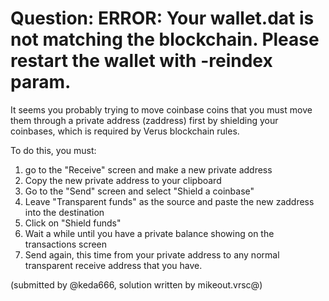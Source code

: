 # Question: ERROR: Your wallet.dat is not matching the blockchain. Please restart the wallet with -reindex param.
It seems you probably trying to move coinbase coins that you must move them through a private address (zaddress) first by shielding your coinbases, which is required by Verus blockchain rules.

To do this, you must:
1. go to the "Receive" screen and make a new private address
2. Copy the new private address to your clipboard
3. Go to the "Send" screen and select "Shield a coinbase"
4. Leave "Transparent funds" as the source and paste the new zaddress into the destination
5. Click on "Shield funds"
6. Wait a while until you have a private balance showing on the transactions screen
7. Send again, this time from your private address to any normal transparent receive address that you have.

(submitted by @keda666, solution written by mikeout.vrsc@)
